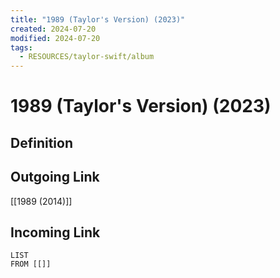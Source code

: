 ```yaml
---
title: "1989 (Taylor's Version) (2023)"
created: 2024-07-20
modified: 2024-07-20
tags:
  - RESOURCES/taylor-swift/album
---
```

# 1989 (Taylor's Version) (2023)
## Definition

## Outgoing Link
[[1989 (2014)]]
## Incoming Link
```dataview
LIST
FROM [[]]
```
